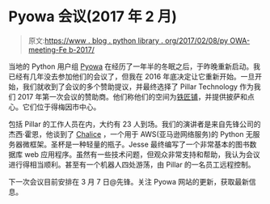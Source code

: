 # Pyowa 会议(2017 年 2 月)

> 原文:[https://www . blog . python library . org/2017/02/08/py OWA-meeting-Fe b-2017/](https://www.blog.pythonlibrary.org/2017/02/08/pyowa-meeting-feb-2017/)

当地的 Python 用户组 [Pyowa](http://www.pyowa.org/) 在经历了一年半的冬眠之后，于昨晚重新启动。我已经有几年没去参加他们的会议了，但我在 2016 年底决定让它重新开始。一旦开始，我们就收到了会议的多个赞助提议，并最终选择了 Pillar Technology 作为我们 2017 年第一次会议的赞助商。他们称他们的空间为[铁匠铺](http://www.desmoinesregister.com/story/tech/2016/04/08/des-moines-newest-tech-space-forge-opens/82722010/)，并提供披萨和点心。它们位于得梅因市中心。

包括 Pillar 的工作人员在内，大约有 23 人到场。我们的演讲者是来自先锋公司的杰西·霍恩，他谈到了 [Chalice](https://github.com/awslabs/chalice) ，一个用于 AWS(亚马逊网络服务)的 Python 无服务器微框架。圣杯是一种轻量的瓶子。Jesse 最终编写了一个非常基本的图书数据库 web 应用程序。虽然有一些技术问题，但观众非常支持和帮助，我认为会议进行得相当顺利。甚至有一个机器人四处游荡，由 Pillar 的一名员工远程控制。

下一次会议目前安排在 3 月 7 日@先锋。关注 Pyowa 网站的更新，获取最新信息。